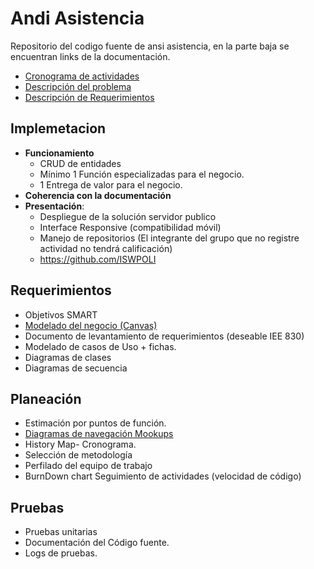 # Andi Asistencia

Repositorio del codigo fuente de ansi asistencia, en la parte baja se encuentran links de la documentación.

* [Cronograma de actividades](https://docs.google.com/document/d/14m6GY5nKakbwQHCX5ANURBFHd-0sPZAmuHOAJBfGJEQ/edit)
* [Descripción del problema](https://docs.google.com/document/d/1Ercx9ejdMEjbB_gYV-iGYD2tZHbScjrl-Ho8ZHp4GKw/edit)
* [Descripción de Requerimientos](https://docs.google.com/document/d/1KQsXBjPQv4HRcqJutRnLRDC6CHrLljyThoFt_WcD2E8/edit)

## Implemetacion

* **Funcionamiento**
  * CRUD de entidades
  * Mínimo 1 Función especializadas para el negocio.
  * 1 Entrega de valor para el negocio.
* **Coherencia con la documentación**
* **Presentación**:
  * Despliegue de la solución servidor publico
  * Interface Responsive (compatibilidad móvil)
  * Manejo de repositorios (El integrante del grupo que no registre actividad no tendrá calificación)
  * https://github.com/ISWPOLI

## Requerimientos 

* Objetivos SMART
* [Modelado del negocio (Canvas)](https://drive.google.com/open?id=0B9uDbLG8dnf9LVVnOWhrVVhtcEE)
* Documento de levantamiento de requerimientos (deseable IEE 830)
* Modelado de casos de Uso + fichas.
* Diagramas de clases
* Diagramas de secuencia

## Planeación
* Estimación por puntos de función.
* [Diagramas de navegación Mookups](https://drive.google.com/open?id=0B9PsQjWzsUurbEdEdko4dzVhbmc)
* History Map- Cronograma.
* Selección de metodología 
* Perfilado del equipo de trabajo
* BurnDown chart Seguimiento de actividades (velocidad de código)

## Pruebas
* Pruebas unitarias
* Documentación del Código fuente.
* Logs de pruebas.



